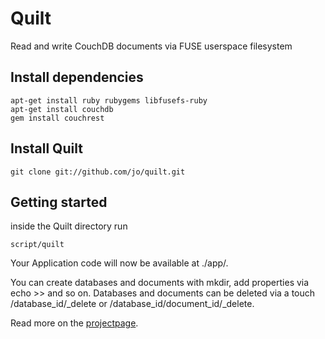 Quilt
=====

Read and write CouchDB documents via FUSE userspace filesystem


Install dependencies
--------------------

    apt-get install ruby rubygems libfusefs-ruby
    apt-get install couchdb
    gem install couchrest


Install Quilt
-------------

    git clone git://github.com/jo/quilt.git


Getting started
---------------

inside the Quilt directory run

    script/quilt


Your Application code will now be available at ./app/<CouchDB server url>.

You can create databases and documents with mkdir, add properties via echo >> and so on.
Databases and documents can be deleted via a touch /database_id/_delete or /database_id/document_id/_delete.


Read more on the [projectpage](http://jo.github.com/quilt/).
